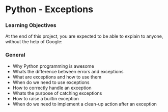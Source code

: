 # Python - Exceptions

### Learning Objectives
At the end of this project, you are expected to be able to explain to anyone, without the help of Google:

### General
* Why Python programming is awesome
* Whats the difference between errors and exceptions
* What are exceptions and how to use them
* When do we need to use exceptions
* How to correctly handle an exception
* Whats the purpose of catching exceptions
* How to raise a builtin exception
* When do we need to implement a clean-up action after an exception

